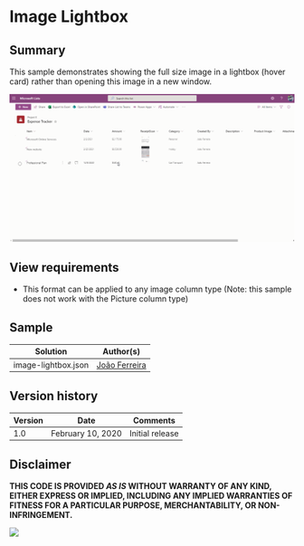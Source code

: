 # Image Lightbox

## Summary
This sample demonstrates showing the full size image in a lightbox (hover card) rather than opening this image in a new window.

![screenshot of the sample](./assets/imagesPreview.gif)

## View requirements
- This format can be applied to any image column type (Note: this sample does not work with the Picture column type)


## Sample

Solution|Author(s)
--------|---------
image-lightbox.json | [João Ferreira](https://twitter.com/Joao12Ferreira)

## Version history

Version|Date|Comments
-------|----|--------
1.0|February 10, 2020|Initial release


## Disclaimer
**THIS CODE IS PROVIDED *AS IS* WITHOUT WARRANTY OF ANY KIND, EITHER EXPRESS OR IMPLIED, INCLUDING ANY IMPLIED WARRANTIES OF FITNESS FOR A PARTICULAR PURPOSE, MERCHANTABILITY, OR NON-INFRINGEMENT.**

<img src="https://telemetry.sharepointpnp.com/sp-dev-list-formatting/column-samples/image-lightbox" />